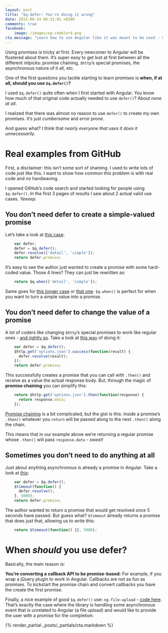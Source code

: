 ```yaml
---
layout: post
title: "$q.defer: You're doing it wrong"
date: 2015-09-24 06:31:01 +0300
comments: true
facebook:
    image: /images/ng-codelord.png
cta_message: "Learn how to use Angular like it was meant to be used - Subscribe!"
---
```


Using promises is tricky at first. Every newcomer to Angular will be flustered about them. It’s super easy to get lost at first between all the different nitpicks: promise chaining, `$http`’s special promises, the asynchronous nature of it all, etc.

One of the first questions you tackle starting to learn promises is **when, if at all, should you use `$q.defer()`?**

I used `$q.defer()` quite often when I first started with Angular. You know how much of that original code actually needed to use `defer()`? About *none at all*.

I realized that there was almost no reason to use `defer()` to create my own promises. It’s just *cumbersome* and *error prone*.

And guess what? I think that *nearly everyone that uses it does it unnecessarily*.

# Real examples from GitHub

First, a disclaimer: this isn’t some sort of shaming. I used to write lots of code just like this. I want to show how common this problem is with real code and no handwaving.

I opened GitHub’s code search and started looking for people using `$q.defer()`. In the first 3 pages of results I saw about 2 actual valid use cases. *Yeeeep.*

## You don’t need defer to create a simple-valued promise

Let’s take a look at [this case](https://github.com/qcentic/activator-callcenter-frontend/blob/5bcc9875319b3e453741fc5c595d98c7fecd6380/src/main/webapp/js/CallCenterServices1.js):

```javascript
	var defer;
	defer = $q.defer();
	defer.resolve(['detail', 'simple']);
	return defer.promise;
```

It’s easy to see the author just wanted to create a promise with some hard-coded value. Those 4 lines? They can just be rewritten as:

```javascript
	return $q.when(['detail', 'simple']);
```

Same goes for [this longer case](https://github.com/brettshollenberger/angular-examples/blob/dba1d1afc5b9476715fc55df4b7a78f9a3ccac6e/promises/app/scripts/lib/promises.js) or [that one](https://github.com/jmoubry/dinner-decision/blob/b3db5abda96abf48f7ed2efc13a2154a7b444c88/Code/DinnerDecisionApp/DinnerDecisionApp/scripts/services/restaurantCategoriesService.js). `$q.when()` is perfect for when you want to turn a simple value into a promise. 

## You don’t need defer to change the value of a promise

A lot of coders like changing `$http`’s special promises to work like regular ones - [and rightly so](http://www.codelord.net/2015/05/25/dont-use-%24https-success/). Take a look at [this way](https://github.com/nverba/angular-chrome-options/blob/954e289bcc2f41f764199166545498892bfe5ff4/dist/config-module.js) of doing it:

```javascript
	var defer = $q.defer();
	$http.get('options.json').success(function(result) {
	  defer.resolve(result);
	});
	return defer.promise;
```

This successfully creates a promise that you can call with `.then()` and receive as a value the actual response body. But, through the magic of **promise chaining** you can simplify this:

```javascript
	return $http.get('options.json').then(function(response) {
	  return response.data;
	});
```

[Promise chaining](https://www.airpair.com/angularjs/posts/angularjs-promises) is a bit complicated, but the gist is this: inside a promise’s `.then()` whatever you `return` will be passed along to the next `.then()` along the chain.

This means that in our example above we’re returning a regular promise whose `.then()` will pass `response.data` - *sweet!*

## Sometimes you don’t need to do anything at all

Just about anything asynchronous is already a promise in Angular. Take a look at [this](https://github.com/prakashsv/insta_searcher/blob/cdd02769b0e71c8fa354110078dfdc07dfe64473/js/services/InstaSearchService.js):

```javascript
	var defer = $q.defer();
	$timeout(function() {
	  defer.resolve();
	}, 5000);
	return defer.promise;
```

The author wanted to return a promise that would get resolved once 5 seconds have passed. But guess what? `$timeout` already returns a promise that does just that, allowing us to write this:

```javascript
	return $timeout(function() {}, 5000);
```

# When *should* you use defer?

Basically, the main reason is:

**You’re converting a callback API to be promise-based:** For example, if you wrap a jQuery plugin to work in Angular. Callbacks are not as fun as promises. To kickstart the promise chain and convert callbacks you have the create the first promise.

Finally, a nice example of good `$q.defer()` use: `ng-file-upload` - [code here](https://github.com/danialfarid/ng-file-upload/blob/86e4f42725e0d1ccadc2250066671dd3c8affaee/src/resize.js#L31). That’s exactly the case where the library is handling some asynchronous event that is unrelated to Angular (a file upload) and would like to provide the user with a promise for the completion.

{% render_partial _posts/_partials/cta.markdown %}

